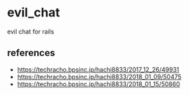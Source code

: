 # evil_chat
evil chat for rails

## references

- https://techracho.bpsinc.jp/hachi8833/2017_12_26/49931
- https://techracho.bpsinc.jp/hachi8833/2018_01_09/50475
- https://techracho.bpsinc.jp/hachi8833/2018_01_15/50860
